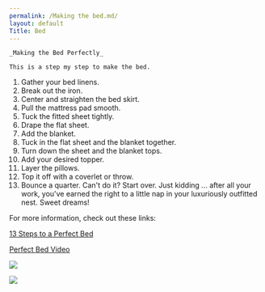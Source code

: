 ```yaml
---
permalink: /Making the bed.md/
layout: default
Title: Bed
---
```


	_Making the Bed Perfectly_

	This is a step my step to make the bed.


1. Gather your bed linens.
2. Break out the iron.
3. Center and straighten the bed skirt. 
4. Pull the mattress pad smooth.
5. Tuck the fitted sheet tightly.  
6. Drape the flat sheet. 
7. Add the blanket.
8. Tuck in the flat sheet and the blanket together. 
9. Turn down the sheet and the blanket tops.
10. Add your desired topper.  
11. Layer the pillows.  
12. Top it off with a coverlet or throw.  
13. Bounce a quarter. Can't do it? Start over. Just kidding ... after all your work, you've earned the right to a little nap in your luxuriously outfitted nest. Sweet dreams!

For more information, check out these links:



[13 Steps to a Perfect Bed
](http://www.houzz.com/ideabooks/3316909/list/13-simple-steps-to-a-perfectly-made-bed)


[Perfect Bed Video](https://www.youtube.com/watch?v=h8jIxuO2APE)

![](https://www.youtube.com/watch?v=h8jIxuO2APE)

![](https://cdn0.iconfinder.com/data/icons/thin-home-living/24/thin-0970_bed-512.png)
